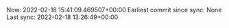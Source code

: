 Now: 2022-02-18 15:41:09.469507+00:00 Earliest commit since sync: None Last sync: 2022-02-18 13:26:49+00:00

